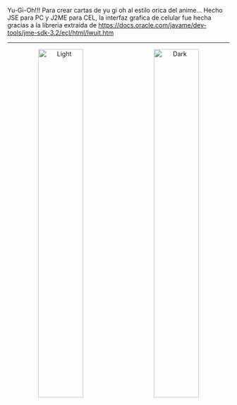 Yu-Gi-Oh!!! Para crear cartas de yu gi oh al estilo orica del anime... Hecho JSE para PC y J2ME para CEL, la interfaz grafica de celular fue hecha gracias a la libreria extraida de https://docs.oracle.com/javame/dev-tools/jme-sdk-3.2/ecl/html/lwuit.htm
<hr>

<p align="center">
  <img alt="Light" src="https://raw.githubusercontent.com/RicardoValladares/Yu-Gi-Oh/master/ScreenShoot-PC.png" width="45%">
  &nbsp; &nbsp; &nbsp; &nbsp;
  <img alt="Dark" src="https://raw.githubusercontent.com/RicardoValladares/Yu-Gi-Oh/master/ScreenShoot-CEL.png" width="45%">
</p>
